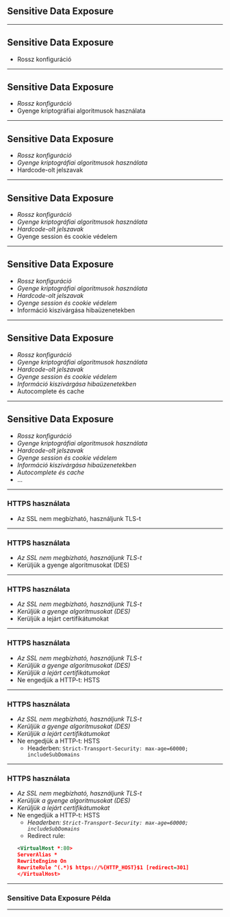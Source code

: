 
## Sensitive Data Exposure

---

## Sensitive Data Exposure

- Rossz konfiguráció

---

## Sensitive Data Exposure

- *Rossz konfiguráció*
- Gyenge kriptográfiai algoritmusok használata

---

## Sensitive Data Exposure

- *Rossz konfiguráció*
- *Gyenge kriptográfiai algoritmusok használata*
- Hardcode-olt jelszavak

---

## Sensitive Data Exposure

- *Rossz konfiguráció*
- *Gyenge kriptográfiai algoritmusok használata*
- *Hardcode-olt jelszavak*
- Gyenge session és cookie védelem

---

## Sensitive Data Exposure

- *Rossz konfiguráció*
- *Gyenge kriptográfiai algoritmusok használata*
- *Hardcode-olt jelszavak*
- *Gyenge session és cookie védelem*
- Információ kiszivárgása hibaüzenetekben

---

## Sensitive Data Exposure

- *Rossz konfiguráció*
- *Gyenge kriptográfiai algoritmusok használata*
- *Hardcode-olt jelszavak*
- *Gyenge session és cookie védelem*
- *Információ kiszivárgása hibaüzenetekben*
- Autocomplete és cache

---

## Sensitive Data Exposure

- *Rossz konfiguráció*
- *Gyenge kriptográfiai algoritmusok használata*
- *Hardcode-olt jelszavak*
- *Gyenge session és cookie védelem*
- *Információ kiszivárgása hibaüzenetekben*
- *Autocomplete és cache*
- ...

---

### HTTPS használata

- Az SSL nem megbízható, használjunk TLS-t

---

### HTTPS használata

- *Az SSL nem megbízható, használjunk TLS-t*
- Kerüljük a gyenge algoritmusokat (DES)

---

### HTTPS használata

- *Az SSL nem megbízható, használjunk TLS-t*
- *Kerüljük a gyenge algoritmusokat (DES)*
- Kerüljük a lejárt certifikátumokat

---

### HTTPS használata

- *Az SSL nem megbízható, használjunk TLS-t*
- *Kerüljük a gyenge algoritmusokat (DES)*
- *Kerüljük a lejárt certifikátumokat*
- Ne engedjük a HTTP-t: HSTS

---

### HTTPS használata

- *Az SSL nem megbízható, használjunk TLS-t*
- *Kerüljük a gyenge algoritmusokat (DES)*
- *Kerüljük a lejárt certifikátumokat*
- Ne engedjük a HTTP-t: HSTS
  - Headerben: `Strict-Transport-Security: max-age=60000; includeSubDomains`

---

### HTTPS használata

- *Az SSL nem megbízható, használjunk TLS-t*
- *Kerüljük a gyenge algoritmusokat (DES)*
- *Kerüljük a lejárt certifikátumokat*
- Ne engedjük a HTTP-t: HSTS
  - *Headerben: `Strict-Transport-Security: max-age=60000; includeSubDomains`*
  - Redirect rule:
  ```xml
  <VirtualHost *:80>
  ServerAlias *
  RewriteEngine On
  RewriteRule ^(.*)$ https://%{HTTP_HOST}$1 [redirect=301]
  </VirtualHost>
  ```

---

### Sensitive Data Exposure Példa

---